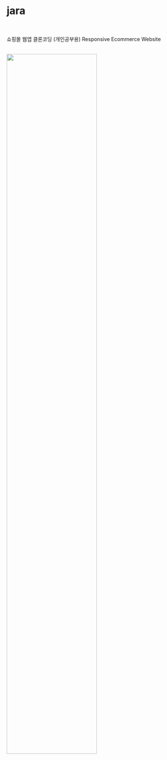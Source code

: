 # jara

<br>

쇼핑몰 웹앱 클론코딩 (개인공부용) 
Responsive Ecommerce Website 

<br>

<img src="https://github.com/kimjihun-dev/jara/blob/master/jara_app.png" width="70%">
 
